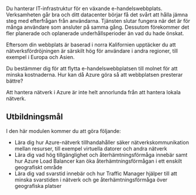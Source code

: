 Du hanterar IT-infrastruktur för en växande e-handelswebbplats. Verksamheten går bra och ditt datacenter börjar få det svårt att hålla jämna steg med efterfrågan från användarna. Tjänsten slutar fungera när det är för många användare som ansluter på samma gång. Dessutom förekommer det fler planerade och oplanerade underhållsperioder än vad du hade önskat. 

Eftersom din webbplats är baserad i norra Kalifornien upptäcker du att nätverksfördröjningen är särskilt hög för användare i andra regioner, till exempel i Europa och Asien.

Du bestämmer dig för att flytta e-handelswebbplatsen till molnet för att minska kostnaderna. Hur kan då Azure göra så att webbplatsen presterar bättre?

Att hantera nätverk i Azure är inte helt annorlunda från att hantera lokala nätverk. 

## <a name="learing-objectives"></a>Utbildningsmål

I den här modulen kommer du att göra följande:

- Lära dig hur Azure-nätverk tillhandahåller säker nätverkskommunikation mellan resurser, till exempel virtuella datorer och andra nätverk
- Lära dig vad hög tillgänglighet och återhämtningsförmåga innebär samt hur Azure Load Balancer kan öka återhämtningsförmågan i ett enskilt geografiskt område
- Lära dig vad svarstid innebär och hur Traffic Manager hjälper till att minska svarstiden i nätverk och ge återhämtningsförmåga över geografiska platser

